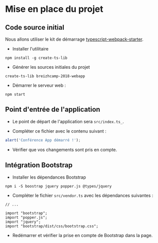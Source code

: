 # Mise en place du projet

## Code source initial
Nous allons utiliser le kit de démarrage [typescript-webpack-starter](https://emyann.github.io/typescript-webpack-starter/).

* Installer l'utilitaire

```
npm install -g create-ts-lib
```

* Générer les sources initiales du projet

```
create-ts-lib breizhcamp-2018-webapp
```

* Démarrer le serveur web :

```
npm start
```
## Point d'entrée de l'application

* Le point de départ de l'application sera `src/index.ts_`.

* Compléter ce fichier avec le contenu suivant :

```ts
alert('Conférence App démarré !');
```

* Vérifier que vos changements sont pris en compte.

## Intégration Bootstrap

* Installer les dépendances Bootstrap

```
npm i -S boostrap jquery popper.js @types/jquery
```

* Compléter le fichier `src/vendor.ts` avec les dépendances suivantes :

```
// ...

import "bootstrap";
import "popper.js";
import "jquery";
import "bootstrap/dist/css/bootstrap.css";
```

* Redémarrer et vérifier la prise en compte de Bootstrap dans la page.

